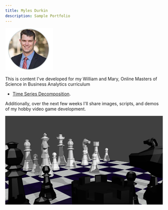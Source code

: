 ```yaml
---
title: Myles Durkin
description: Sample Portfolio
---
```


![My Picture](/pics/Headshot.PNG)

This is content I've developed for my William and Mary, Online Masters of Science in Business Analytics curriculum

- [Time Series Decomposition](/timeseries/index.md).

Additionally, over the next few weeks I'll share images, scripts, and demos of my hobby video game development.

![My Picture](/pics/Close_Up.png)
